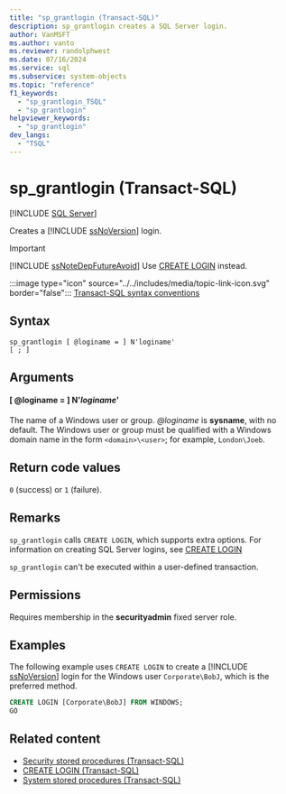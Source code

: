 ```yaml
---
title: "sp_grantlogin (Transact-SQL)"
description: sp_grantlogin creates a SQL Server login.
author: VanMSFT
ms.author: vanto
ms.reviewer: randolphwest
ms.date: 07/16/2024
ms.service: sql
ms.subservice: system-objects
ms.topic: "reference"
f1_keywords:
  - "sp_grantlogin_TSQL"
  - "sp_grantlogin"
helpviewer_keywords:
  - "sp_grantlogin"
dev_langs:
  - "TSQL"
---
```

# sp_grantlogin (Transact-SQL)

[!INCLUDE [SQL Server](../../includes/applies-to-version/sqlserver.md)]

Creates a [!INCLUDE [ssNoVersion](../../includes/ssnoversion-md.md)] login.

> [!IMPORTANT]  
> [!INCLUDE [ssNoteDepFutureAvoid](../../includes/ssnotedepfutureavoid-md.md)] Use [CREATE LOGIN](../../t-sql/statements/create-login-transact-sql.md) instead.

:::image type="icon" source="../../includes/media/topic-link-icon.svg" border="false"::: [Transact-SQL syntax conventions](../../t-sql/language-elements/transact-sql-syntax-conventions-transact-sql.md)

## Syntax

```syntaxsql
sp_grantlogin [ @loginame = ] N'loginame'
[ ; ]
```

## Arguments

#### [ @loginame = ] N'*loginame*'

The name of a Windows user or group. *@loginame* is **sysname**, with no default. The Windows user or group must be qualified with a Windows domain name in the form `<domain>\<user>`; for example, `London\Joeb`.

## Return code values

`0` (success) or `1` (failure).

## Remarks

`sp_grantlogin` calls `CREATE LOGIN`, which supports extra options. For information on creating SQL Server logins, see [CREATE LOGIN](../../t-sql/statements/create-login-transact-sql.md)

`sp_grantlogin` can't be executed within a user-defined transaction.

## Permissions

Requires membership in the **securityadmin** fixed server role.

## Examples

The following example uses `CREATE LOGIN` to create a [!INCLUDE [ssNoVersion](../../includes/ssnoversion-md.md)] login for the Windows user `Corporate\BobJ`, which is the preferred method.

```sql
CREATE LOGIN [Corporate\BobJ] FROM WINDOWS;
GO
```

## Related content

- [Security stored procedures (Transact-SQL)](security-stored-procedures-transact-sql.md)
- [CREATE LOGIN (Transact-SQL)](../../t-sql/statements/create-login-transact-sql.md)
- [System stored procedures (Transact-SQL)](system-stored-procedures-transact-sql.md)
